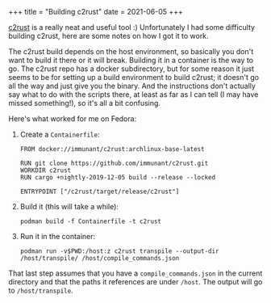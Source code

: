 +++
title = "Building c2rust"
date = 2021-06-05
+++

[c2rust](https://github.com/immunant/c2rust) is a really neat and
useful tool :) Unfortunately I had some difficulty building c2rust,
here are some notes on how I got it to work.

The c2rust build depends on the host environment, so basically you
don't want to build it there or it will break. Building it in a
container is the way to go. The c2rust repo has a docker subdirectory,
but for some reason it just seems to be for setting up a build
environment to build c2rust; it doesn't go all the way and just give
you the binary. And the instructions don't actually say what to do
with the scripts there, at least as far as I can tell (I may have
missed something!), so it's all a bit confusing.

Here's what worked for me on Fedora:

1. Create a `Containerfile`:

   ```docker
   FROM docker://immunant/c2rust:archlinux-base-latest

   RUN git clone https://github.com/immunant/c2rust.git
   WORKDIR c2rust
   RUN cargo +nightly-2019-12-05 build --release --locked
   
   ENTRYPOINT ["/c2rust/target/release/c2rust"]
   ```

2. Build it (this will take a while):

   ```
   podman build -f Containerfile -t c2rust
   ```
   
3. Run it in the container:

   ```
   podman run -v$PWD:/host:z c2rust transpile --output-dir /host/transpile/ /host/compile_commands.json
   ```

That last step assumes that you have a `compile_commands.json` in the
current directory and that the paths it references are under
`/host`. The output will go to `/host/transpile`.
